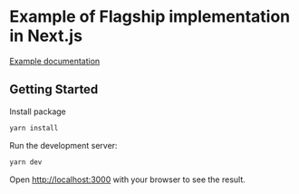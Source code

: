 # Example of Flagship implementation in Next.js

[Example documentation](https://docs.developers.flagship.io/docs/avoid-flickering-with-nextjs-ssr)

## Getting Started

Install package

```bash
yarn install
```

Run the development server:

```bash
yarn dev
```

Open [http://localhost:3000](http://localhost:3000) with your browser to see the result.
